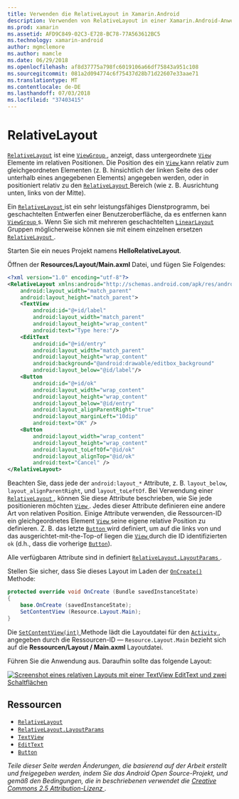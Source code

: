 ```yaml
---
title: Verwenden die RelativeLayout in Xamarin.Android
description: Verwenden von RelativeLayout in einer Xamarin.Android-Anwendung
ms.prod: xamarin
ms.assetid: AFD9C849-02C3-E728-BC78-77A563612BC5
ms.technology: xamarin-android
author: mgmclemore
ms.author: mamcle
ms.date: 06/29/2018
ms.openlocfilehash: af8d37775a798fc6019106a66df75843a951c108
ms.sourcegitcommit: 081a2d094774c6f75437d28b71d22607e33aae71
ms.translationtype: MT
ms.contentlocale: de-DE
ms.lasthandoff: 07/03/2018
ms.locfileid: "37403415"
---
```

# <a name="relativelayout"></a>RelativeLayout

[`RelativeLayout`](https://developer.xamarin.com/api/type/Android.Widget.RelativeLayout/) ist eine [ `ViewGroup` ](https://developer.xamarin.com/api/type/Android.Views.ViewGroup/) , anzeigt, dass untergeordnete [ `View` ](https://developer.xamarin.com/api/type/Android.Views.View/) Elemente im relativen Positionen. Die Position des ein [ `View` ](https://developer.xamarin.com/api/type/Android.Views.View/) kann relativ zum gleichgeordneten Elementen (z. B. hinsichtlich der linken Seite des oder unterhalb eines angegebenen Elements) angegeben werden, oder in positioniert relativ zu den [ `RelativeLayout` ](https://developer.xamarin.com/api/type/Android.Widget.RelativeLayout/) Bereich (wie z. B. Ausrichtung unten, links von der Mitte).

Ein [ `RelativeLayout` ](https://developer.xamarin.com/api/type/Android.Widget.RelativeLayout/) ist ein sehr leistungsfähiges Dienstprogramm, bei geschachtelten Entwerfen einer Benutzeroberfläche, da es entfernen kann [ `ViewGroup` ](https://developer.xamarin.com/api/type/Android.Views.ViewGroup/)s. Wenn Sie sich mit mehreren geschachtelten [ `LinearLayout` ](https://developer.xamarin.com/api/type/Android.Widget.LinearLayout/) Gruppen möglicherweise können sie mit einem einzelnen ersetzen [ `RelativeLayout` ](https://developer.xamarin.com/api/type/Android.Widget.RelativeLayout/).

Starten Sie ein neues Projekt namens **HelloRelativeLayout**.

Öffnen der **Resources/Layout/Main.axml** Datei, und fügen Sie Folgendes:

```xml
<?xml version="1.0" encoding="utf-8"?>
<RelativeLayout xmlns:android="http://schemas.android.com/apk/res/android"
    android:layout_width="match_parent"
    android:layout_height="match_parent">
    <TextView
        android:id="@+id/label"
        android:layout_width="match_parent"
        android:layout_height="wrap_content"
        android:text="Type here:"/>
    <EditText
        android:id="@+id/entry"
        android:layout_width="match_parent"
        android:layout_height="wrap_content"
        android:background="@android:drawable/editbox_background"
        android:layout_below="@id/label"/>
    <Button
        android:id="@+id/ok"
        android:layout_width="wrap_content"
        android:layout_height="wrap_content"
        android:layout_below="@id/entry"
        android:layout_alignParentRight="true"
        android:layout_marginLeft="10dip"
        android:text="OK" />
    <Button
        android:layout_width="wrap_content"
        android:layout_height="wrap_content"
        android:layout_toLeftOf="@id/ok"
        android:layout_alignTop="@id/ok"
        android:text="Cancel" />
</RelativeLayout>
```

Beachten Sie, dass jede der `android:layout_*` Attribute, z. B. `layout_below`, `layout_alignParentRight`, und `layout_toLeftOf`.
Bei Verwendung einer [ `RelativeLayout` ](https://developer.xamarin.com/api/type/Android.Widget.RelativeLayout/), können Sie diese Attribute beschrieben, wie Sie jede positionieren möchten [ `View` ](https://developer.xamarin.com/api/type/Android.Views.View/). Jedes dieser Attribute definieren eine andere Art von relativen Position. Einige Attribute verwenden, die Ressourcen-ID ein gleichgeordnetes Element [ `View` ](https://developer.xamarin.com/api/type/Android.Views.View/) seine eigene relative Position zu definieren. Z. B. das letzte [ `Button` ](https://developer.xamarin.com/api/type/Android.Widget.Button/) wird definiert, um auf die links von und das ausgerichtet-mit-the-Top-of liegen die [ `View` ](https://developer.xamarin.com/api/type/Android.Views.View/) durch die ID identifizierten `ok` (d.h., dass die vorherige [`Button`](https://developer.xamarin.com/api/type/Android.Widget.Button/)).

Alle verfügbaren Attribute sind in definiert [ `RelativeLayout.LayoutParams` ](https://developer.xamarin.com/api/type/Android.Widget.RelativeLayout+LayoutParams/).

Stellen Sie sicher, dass Sie dieses Layout im Laden der [ `OnCreate()` ](https://developer.xamarin.com/api/member/Android.App.Activity.OnCreate/p/Android.OS.Bundle/) Methode:

```csharp
protected override void OnCreate (Bundle savedInstanceState)
{
    base.OnCreate (savedInstanceState);
    SetContentView (Resource.Layout.Main);
}
```

Die [ `SetContentView(int)` ](https://developer.xamarin.com/api/member/Android.App.Activity.SetContentView/p/System.Int32/) Methode lädt die Layoutdatei für den [ `Activity` ](https://developer.xamarin.com/api/type/Android.App.Activity/), angegeben durch die Ressourcen-ID &mdash; `Resource.Layout.Main` bezieht sich auf die **Ressourcen/Layout / Main.axml** Layoutdatei.

Führen Sie die Anwendung aus. Daraufhin sollte das folgende Layout:

[![Screenshot eines relativen Layouts mit einer TextView EditText und zwei Schaltflächen](relative-layout-images/helloviews2.png)](relative-layout-images/helloviews2.png#lightbox)


## <a name="resources"></a>Ressourcen

-   [`RelativeLayout`](https://developer.xamarin.com/api/type/Android.Widget.RelativeLayout/)
-   [`RelativeLayout.LayoutParams`](https://developer.xamarin.com/api/type/Android.Widget.RelativeLayout+LayoutParams/)
-   [`TextView`](https://developer.xamarin.com/api/type/Android.Widget.TextView/)
-   [`EditText`](https://developer.xamarin.com/api/type/Android.Widget.EditText/)
-   [`Button`](https://developer.xamarin.com/api/type/Android.Widget.Button/)


*Teile dieser Seite werden Änderungen, die basierend auf der Arbeit erstellt und freigegeben werden, indem Sie das Android Open Source-Projekt, und gemäß den Bedingungen, die in beschriebenen verwendet die*
[*Creative Commons 2.5 Attribution-Lizenz* ](http://creativecommons.org/licenses/by/2.5/).
